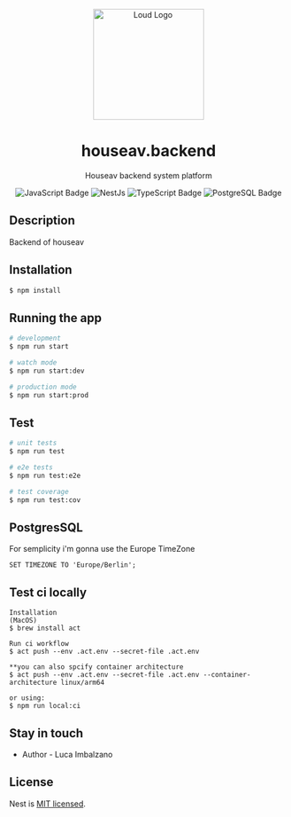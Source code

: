 <p align="center">
    <a href="https://houseav.life/" target="blank"><img src="https://github.com/user-attachments/assets/068b5610-7db1-4489-90b6-cdb117b72b27" width="200" alt="Loud Logo" /></a>
</p>


<h1 align="center">houseav.backend</h1>
<p align="center">Houseav backend system platform</p>

<p align="center">
  <img src="https://img.shields.io/badge/JavaScript-F7DF1E?logo=javascript&logoColor=000&style=for-the-badge" alt="JavaScript Badge">
    <img src="https://img.shields.io/badge/NestJS-E0234E?style=for-the-badge&logo=nestjs&logoColor=white" alt="NestJs">
    <img src="https://img.shields.io/badge/TypeScript-3178C6?logo=typescript&logoColor=fff&style=for-the-badge" alt="TypeScript Badge">
    <img src="https://img.shields.io/badge/PostgreSQL-4169E1?logo=postgresql&logoColor=fff&style=for-the-badge" alt="PostgreSQL Badge">
</p>


## Description
Backend of houseav


## Installation

```bash
$ npm install
```

## Running the app

```bash
# development
$ npm run start

# watch mode
$ npm run start:dev

# production mode
$ npm run start:prod
```

## Test

```bash
# unit tests
$ npm run test

# e2e tests
$ npm run test:e2e

# test coverage
$ npm run test:cov
```

## PostgresSQL 
For semplicity i'm gonna use the Europe TimeZone
```
SET TIMEZONE TO 'Europe/Berlin';
```

## Test ci locally
```
Installation
(MacOS)
$ brew install act

Run ci workflow
$ act push --env .act.env --secret-file .act.env  

**you can also spcify container architecture
$ act push --env .act.env --secret-file .act.env --container-architecture linux/arm64  

or using:
$ npm run local:ci
```

## Stay in touch

- Author - Luca Imbalzano

## License

Nest is [MIT licensed](LICENSE).
